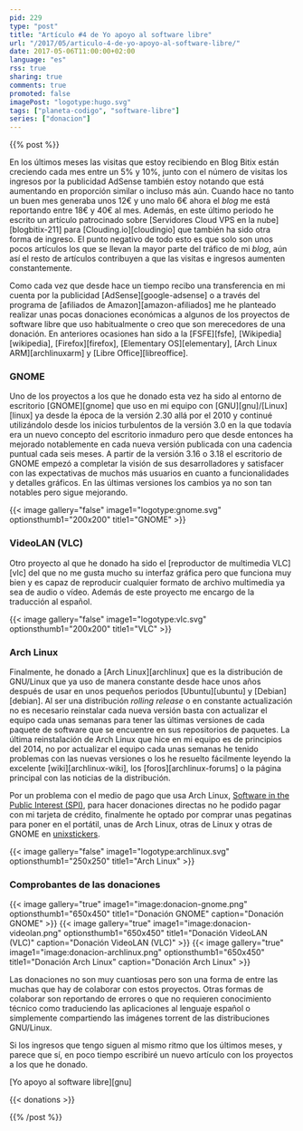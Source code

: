 ```yaml
---
pid: 229
type: "post"
title: "Artículo #4 de Yo apoyo al software libre"
url: "/2017/05/articulo-4-de-yo-apoyo-al-software-libre/"
date: 2017-05-06T11:00:00+02:00
language: "es"
rss: true
sharing: true
comments: true
promoted: false
imagePost: "logotype:hugo.svg"
tags: ["planeta-codigo", "software-libre"]
series: ["donacion"]
---
```


{{% post %}}

En los últimos meses las visitas que estoy recibiendo en Blog Bitix están creciendo cada mes entre un 5% y 10%, junto con el número de visitas los ingresos por la publicidad AdSense también estoy notando que está aumentando en proporción similar o incluso más aún. Cuando hace no tanto un buen mes generaba unos 12€ y uno malo 6€ ahora el _blog_ me está reportando entre 18€ y 40€ al mes. Además, en este último periodo he escrito un artículo patrocinado sobre [Servidores Cloud VPS en la nube][blogbitix-211] para [Clouding.io][cloudingio] que también ha sido otra forma de ingreso. El punto negativo de todo esto es que solo son unos pocos artículos los que se llevan la mayor parte del tráfico de mi _blog_, aún así el resto de artículos contribuyen a que las visitas e ingresos aumenten constantemente.

Como cada vez que desde hace un tiempo recibo una transferencia en mi cuenta por la publicidad [AdSense][google-adsense] o a través del programa de [afiliados de Amazon][amazon-afiliados] me he planteado realizar unas pocas donaciones económicas a algunos de los proyectos de software libre que uso habitualmente o creo que son merecedores de una donación. En anteriores ocasiones han sido a la [FSFE][fsfe], [Wikipedia][wikipedia], [Firefox][firefox], [Elementary OS][elementary], [Arch Linux ARM][archlinuxarm] y [Libre Office][libreoffice].

### GNOME

Uno de los proyectos a los que he donado esta vez ha sido al entorno de escritorio [GNOME][gnome] que uso en mi equipo con [GNU][gnu]/[Linux][linux] ya desde la época de la versión 2.30 allá por el 2010 y continué utilizándolo desde los inicios turbulentos de la versión 3.0 en la que todavía era un nuevo concepto del escritorio inmaduro pero que desde entonces ha mejorado notablemente en cada nueva versión publicada con una cadencia puntual cada seis meses. A partir de la versión 3.16 o 3.18 el escritorio de GNOME empezó a completar la visión de sus desarrolladores y satisfacer con las expectativas de muchos más usuarios en cuanto a funcionalidades y detalles gráficos. En las últimas versiones los cambios ya no son tan notables pero sigue mejorando.

{{< image
    gallery="false"
    image1="logotype:gnome.svg" optionsthumb1="200x200" title1="GNOME" >}}

### VideoLAN (VLC)

Otro proyecto al que he donado ha sido el [reproductor de multimedia VLC][vlc] del que no me gusta mucho su interfaz gráfica pero que funciona muy bien y es capaz de reproducir cualquier formato de archivo multimedia ya sea de audio o vídeo. Además de este proyecto me encargo de la traducción al español.

{{< image
    gallery="false"
    image1="logotype:vlc.svg" optionsthumb1="200x200" title1="VLC" >}}

### Arch Linux

Finalmente, he donado a [Arch Linux][archlinux] que es la distribución de GNU/Linux que ya uso de manera constante desde hace unos años después de usar en unos pequeños periodos [Ubuntu][ubuntu] y [Debian][debian]. Al ser una distribución _rolling release_ o en constante actualización no es necesario reinstalar cada nueva versión basta con actualizar el equipo cada unas semanas para tener las últimas versiones de cada paquete de software que se encuentre en sus repositorios de paquetes. La última reinstalación de Arch Linux que hice en mi equipo es de principios del 2014, no por actualizar el equipo cada unas semanas he tenido problemas con las nuevas versiones o los he resuelto fácilmente leyendo la excelente [wiki][archlinux-wiki], los [foros][archlinux-forums] o la página principal con las noticias de la distribución.

Por un problema con el medio de pago que usa Arch Linux, [Software in the Public Interest (SPI)](http://spi-inc.org/), para hacer donaciones directas no he podido pagar con mi tarjeta de crédito, finalmente he optado por comprar unas pegatinas para poner en el portátil, unas de Arch Linux, otras de Linux y otras de GNOME en [unixstickers](http://www.unixstickers.com/).

{{< image
    gallery="false"
    image1="logotype:archlinux.svg" optionsthumb1="250x250" title1="Arch Linux" >}}

### Comprobantes de las donaciones

{{< image
    gallery="true"
    image1="image:donacion-gnome.png" optionsthumb1="650x450" title1="Donación GNOME"
    caption="Donación GNOME" >}}
{{< image
    gallery="true"
    image1="image:donacion-videolan.png" optionsthumb1="650x450" title1="Donación VideoLAN (VLC)"
    caption="Donación VideoLAN (VLC)" >}}
{{< image
    gallery="true"
    image1="image:donacion-archlinux.png" optionsthumb1="650x450" title1="Donación Arch Linux"
    caption="Donación Arch Linux" >}}

Las donaciones no son muy cuantiosas pero son una forma de entre las muchas que hay de colaborar con estos proyectos. Otras formas de colaborar son reportando de errores o que no requieren conocimiento técnico como traduciendo las aplicaciones al lenguaje español o simplemente compartiendo las imágenes torrent de las distribuciones GNU/Linux.

Si los ingresos que tengo siguen al mismo ritmo que los últimos meses, y parece que sí, en poco tiempo escribiré un nuevo artículo con los proyectos a los que he donado.

[Yo apoyo al software libre][gnu]

{{< donations >}}

{{% /post %}}
